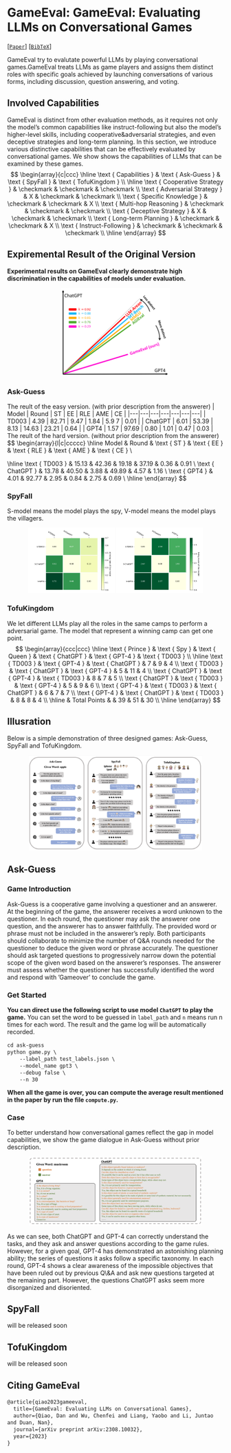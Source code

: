 # GameEval: GameEval: Evaluating LLMs on Conversational Games

[[`Paper`](https://arxiv.org/pdf/2308.10032v1.pdf)]  [[`BibTeX`](#citing-gameeval)]

GameEval try to evalutate powerful LLMs by playing conversational games.GameEval treats
LLMs as game players and assigns them distinct roles with
specific goals achieved by launching conversations of various forms, including discussion, question answering, and voting. 

## Involved Capabilities
GameEval is distinct from other evaluation methods, as it requires not only the model’s common capabilities like instruct-following but also the model’s higher-level skills, including cooperative&adversarial strategies, and even deceptive strategies and long-term planning. In this section, we introduce various distinctive capabilities that can be effectively evaluated by conversational games. We show shows the
capabilities of LLMs that can be examined by these games.
$$
\begin{array}{c|ccc}
\hline \text { Capabilities } & \text { Ask-Guess } & \text { SpyFall } & \text { TofuKingdom } \\
\hline \text { Cooperative Strategy } & \checkmark & \checkmark & \checkmark \\
\text { Adversarial Strategy } & X & \checkmark & \checkmark \\
\text { Specific Knowledge } & \checkmark & \checkmark & X \\
\text { Multi-hop Reasoning } & \checkmark & \checkmark & \checkmark \\
\text { Deceptive Strategy } & X & \checkmark & \checkmark \\
\text { Long-term Planning } & \checkmark & \checkmark & X \\
\text { Instruct-Following } & \checkmark & \checkmark & \checkmark \\
\hline
\end{array}
$$


## Expiremental Result of the Original Version

**Experimental results on GameEval clearly demonstrate high discrimination in the capabilities of models under evaluation.**
<p align=center>
  <img src="assets/res.png?raw=true" width="50%" />
</p>

### Ask-Guess
The reult of the easy version. (with prior description from the answerer)
| Model | Round | ST | EE | RLE | AME | CE |
|---|---|---|---|---|---|---|
| TD003 | 4.39 | 82.71 | 9.47 | 1.84 | 5.9 7 | 0.01 |
| ChatGPT | 6.01 | 53.39 | 8.13 | 14.63 | 23.21 | 0.64 |
| GPT4 | 1.57 | 97.69 | 0.80 | 1.01 | 0.47 | 0.03 |
The reult of the hard version. (without prior description from the answerer)
$$
\begin{array}{l|c|ccccc}
\hline
 Model &  Round & \text { ST } & \text { EE } & \text { RLE } & \text { AME } & \text { CE } \\

\hline \text { TD003 } & 15.13 & 42.36 & 19.18 & 37.19 & 0.36 & 0.91 \\
\text { ChatGPT } & 13.78 & 40.50 & 3.88 & 49.89 & 4.57 & 1.16 \\
\text { GPT4 } & 4.01 & 92.77 & 2.95 & 0.84 & 2.75 & 0.69 \\
\hline
\end{array}
$$

### SpyFall
S-model means the model plays the spy, V-model means the model plays the villagers.
<p align=center>
  <img src="assets/res1.png?raw=true" width="40%" />
  <img src="assets/res2.png?raw=true" width="40%" />
</p>

### TofuKingdom
We let different LLMs play all the roles in the same camps to perform a adversarial game. The model that represent a winning camp can get one point. 
$$
\begin{array}{ccc|ccc}
\hline 
\text { Prince } & \text { Spy } & \text { Queen } & \text { ChatGPT } & \text { GPT-4 } & \text { TD003 } \\
\hline \text { TD003 } & \text { GPT-4 } & \text { ChatGPT } & 7 & 9 & 4 \\
\text { TD003 } & \text { ChatGPT } & \text { GPT-4 } & 5 & 11 & 4 \\
\text { ChatGPT } & \text { GPT-4 } & \text { TD003 } & 8 & 7 & 5 \\
\text { ChatGPT } & \text { TD003 } & \text { GPT-4 } & 5 & 9 & 6 \\
\text { GPT-4 } & \text { TD003 } & \text { ChatGPT } & 6 & 7 & 7 \\
\text { GPT-4 } & \text { ChatGPT } & \text { TD003 } & 8 & 8 & 4 \\
\hline & Total Points & & 39 & 51 & 30 \\
\hline
\end{array}
$$


## Illusration
Below is a simple demonstration of three designed games: Ask-Guess, SpyFall and TofuKingdom.
<p align=center>
  <img src="assets/GameEval.png?raw=true" width="80%" />
</p>


## Ask-Guess
### Game Introduction
Ask-Guess is a cooperative game involving a questioner and an answerer. At the beginning of the game, the answerer receives a word unknown to the questioner. In each round, the questioner may ask the answerer one question, and the answerer has to answer faithfully. The provided word or phrase must not be included in the answerer’s reply. Both participants should collaborate to minimize the number of Q&A rounds needed for the questioner to deduce the given word or phrase accurately. The questioner should ask targeted questions to progressively narrow down the potential scope of the given word based on the answerer’s responses. The answerer must assess whether the questioner has successfully identified the word and respond with ’Gameover’ to conclude the game.

### Get Started 
**You can direct use the following script to use model `ChatGPT` to play the game.** You can set the word to be guessed in `label_path` and `n` means run n times for each word. The result and the game log will be automatically recorded.
```  
cd ask-guess
python game.py \ 
    --label_path test_labels.json \
    --model_name gpt3 \
    --debug false \
    --n 30
```
**When all the game is over, you can compute the average result mentioned in the paper by run the file `compute.py`.**

### Case
To better understand how conversational games reflect the gap in model capabilities, we show the game dialogue in Ask-Guess without prior description.
<p align=center>
  <img src="assets/case1.png?raw=true" width="80%" />
</p>
As we can see, both ChatGPT and GPT-4 can correctly understand the tasks, and they ask and answer questions according to the game rules.
However, for a given goal, GPT-4 has demonstrated an astonishing planning ability; the series of questions it asks follow a specific taxonomy. In each round, GPT-4 shows a clear awareness of the impossible objectives that have been ruled out by previous Q\&A and ask new questions targeted at the remaining part. However, the questions ChatGPT asks seem more disorganized and disoriented.


## SpyFall
will be released soon 
## TofuKingdom
will be released soon

## Citing GameEval

```
@article{qiao2023gameeval,
  title={GameEval: Evaluating LLMs on Conversational Games},
  author={Qiao, Dan and Wu, Chenfei and Liang, Yaobo and Li, Juntao and Duan, Nan},
  journal={arXiv preprint arXiv:2308.10032},
  year={2023}
}
```